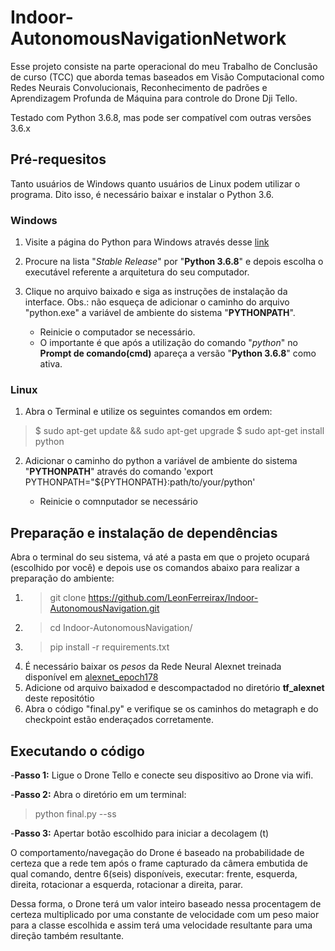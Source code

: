 # Indoor-AutonomousNavigationNetwork

Esse projeto consiste na parte operacional do meu Trabalho de Conclusão de curso (TCC) que aborda temas baseados em Visão Computacional como Redes Neurais Convolucionais, Reconhecimento de padrões e Aprendizagem Profunda de Máquina para controle do Drone Dji Tello.

Testado com Python 3.6.8, mas pode ser compatível com outras versões 3.6.x


## Pré-requesitos

Tanto usuários de Windows quanto usuários de Linux podem utilizar o programa. Dito isso, é necessário baixar e instalar o Python 3.6.

### Windows
1. Visite a página do Python para Windows através desse [link](https://www.python.org/downloads/windows)

2. Procure na lista "_Stable Release_" por "**Python 3.6.8**" e depois escolha o executável referente a arquitetura do seu computador.

3. Clique no arquivo baixado e siga as instruções de instalação da interface. Obs.: não esqueça de adicionar o caminho do arquivo "python.exe" a variável de ambiente do sistema "**PYTHONPATH**". 

   - Reinicie o computador se necessário.
   - O importante é que após a utilização do comando "_python_" no **Prompt de comando(cmd)** apareça a versão "**Python 3.6.8**" como ativa.

### Linux 
1. Abra o Terminal e utilize os seguintes comandos em ordem:

> $ sudo apt-get update && sudo apt-get upgrade
> $ sudo apt-get install python

2. Adicionar o caminho do python a variável de ambiente do sistema "**PYTHONPATH**" através do comando 'export PYTHONPATH="${PYTHONPATH}:path/to/your/python'

   - Reinicie o comnputador se necessário

## Preparação e instalação de dependências
Abra o terminal do seu sistema, vá até a pasta em que o projeto ocupará (escolhido por você) e depois use os comandos abaixo para realizar a preparação do ambiente: 
1. > git clone https://github.com/LeonFerreirax/Indoor-AutonomousNavigation.git
2. > cd Indoor-AutonomousNavigation/
3. > pip install -r requirements.txt
4. É necessário baixar os _pesos_ da Rede Neural Alexnet treinada disponível em [alexnet_epoch178]( https://drive.google.com/file/d/1VbWI-2oCERg5gDiOtl4TmyMMYlkY0zkI/view?usp=sharing)
5. Adicione od arquivo baixadod e descompactadod no diretório **tf_alexnet** deste repositótio
6. Abra o código "final.py" e verifique se os caminhos do metagraph e do checkpoint estão enderaçados corretamente.   

## Executando o código
-**Passo 1:** Ligue o Drone Tello e conecte seu dispositivo ao Drone via wifi.

-**Passo 2:** Abra o diretório em um terminal:

> python final.py --ss

-**Passo 3:** Apertar botão escolhido para iniciar a decolagem (t)

O comportamento/navegação do Drone é baseado na probabilidade de certeza que a rede tem após o frame capturado da câmera embutida de qual comando, dentre 6(seis) disponíveis, executar: frente, esquerda, direita, rotacionar a esquerda, rotacionar a direita, parar.

Dessa forma, o Drone terá um valor inteiro baseado nessa procentagem de certeza multiplicado por uma constante de velocidade com um peso maior para a classe escolhida e assim terá uma velocidade resultante para uma direção também resultante.
